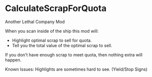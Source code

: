 # CalculateScrapForQuota

Another Lethal Company Mod

When you scan inside of the ship this mod will:
- Highlight optimal scrap to sell for quota.
- Tell you the total value of the optimal scrap to sell. 

If you don't have enough scrap to meet quota, then nothing extra will happen.

Known Issues:
Highlights are sometimes hard to see. (Yield/Stop Signs)